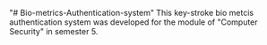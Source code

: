"# Bio-metrics-Authentication-system" 
This key-stroke bio metcis authentication system was developed for the module of "Computer Security" in semester 5.
